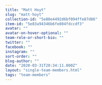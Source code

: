 ```yaml
---
title: "Matt Hoyt"
slug: "matt-hoyt"
collection-id: "5e80e4492d6bf094ffe87d86"
item-id: "5e83a94346b6fe804fdccdf3"
avatar: ""
avatar-on-hover-optional: ""
team-role-or-short-bio: ""
twitter: ""
facebook: ""
instagram: ""
sort-order: ""
blog-author: ""
date: "2020-03-31T20:34:11.000Z"
layout: "single-team-members.html"
tags: "team-members"
---
```



